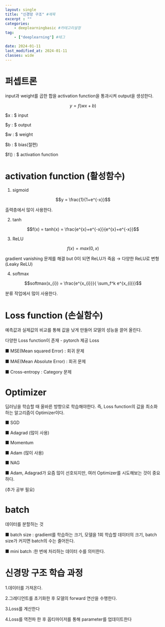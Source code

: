 ```yaml
---
layout: single
title: "신경망 구조" #제목
excerpt : ""
categories: 
    - deeplearningbasic #카테고리설정
tag: 
    - ["deeplearning"] #테그

date: 2024-01-11
last_modified_at: 2024-01-11
classes: wide    
---
```



# 퍼셉트론



input과 weight를 곱한 합을 activation function을 통과시켜 output을 생성한다.



$$y=f(wx+b)$$



$x : $ input

$y : $ output

$w : $ weight

$b : $  bias(절편)

$f() : $  activation function


# activation function (활성함수)



1. sigmoid

$$y = \frac{1}{1+e^{-x}}$$



출력층에서 많이 사용한다.



2. tanh

$$f(x) = tanh(x) = \frac{e^{x}+e^{-x}}{e^{x}+e^{-x}}$$



3. ReLU

$$f(x) = max(0,x)$$



gradient vanishing 문제를 해결 but 0이 되면 ReLU가 죽음 → 다양한 ReLU로 변형(Leaky ReLU)



4. softmax

$$softmax(x_{i}) = \frac{e^{x_{i}}}{ \sum_f^k e^{x_{i}}}$$



분류 작업에서 많이 사용한다.



# Loss function (손실함수)



예측값과 실제값의 비교를 통해 값을 낮게 만들어 모델의 성능을 끌어 올린다.



다양한 Loss function이 존재 - pytorch 제공 Loss

■ MSE(Mean squared Error) : 회귀 문제

■ MAE(Mean Absolute Error) : 회귀 문제

■ Cross-entropy : Category 문제


# Optimizer 



딥러닝을 학습할 때 올바른 방향으로 학습해야한다. 즉, Loss function의 값을 최소화 하는 알고리즘이 Optimizer이다.



■ SGD

■ Adagrad (많이 사용)

■ Momentum

■ Adam (많이 사용)

■ NAG

■ Adam, Adagrad가 요즘 많이 선호되지만, 여러 Optimizer를 시도해보는 것이 중요하다.

(추가 공부 필요)



# batch



데이터를 분할하는 것



■ batch size : gradient를 학습하는 크기, 모델을 1회 학습할 데이터의 크기, batch size가 커지면 batch의 수는 줄어든다.

■ mini batch :한 번에 처리하는 데이터 수를 의미한다.


# 신경망 구조 학습 과정



1.데이터를 가져온다.

2.그레디언트를 초기화한 후 모델의 forward 연산을 수행한다.

3.Loss를 계산한다

4.Loss를 역전파 한 후 옵티마이저를 통해 parameter를 업데이트한다